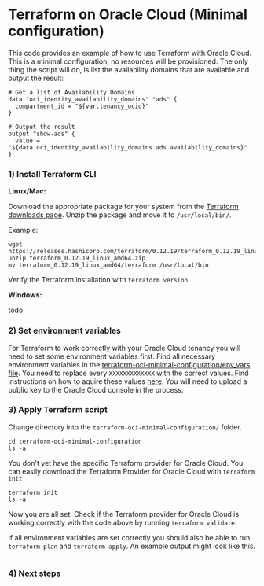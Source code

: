 # Terraform on Oracle Cloud (Minimal configuration)

This code provides an example of how to use Terraform with Oracle Cloud. This is a minimal configuration, no resources will be provisioned. The only thing the script will do, is list the availability domains that are available and output the result:

```
# Get a list of Availability Domains
data "oci_identity_availability_domains" "ads" {
  compartment_id = "${var.tenancy_ocid}"
}

# Output the result
output "show-ads" {
  value = "${data.oci_identity_availability_domains.ads.availability_domains}"
}
```

### 1) Install Terraform CLI

**Linux/Mac:**

Download the appropriate package for your system from the [Terraform downloads page](https://www.terraform.io/downloads.html). Unzip the package and move it to `/usr/local/bin/`. 

Example:

```
wget https://releases.hashicorp.com/terraform/0.12.19/terraform_0.12.19_linux_amd64.zip
unzip terraform_0.12.19_linux_amd64.zip
mv terraform_0.12.19_linux_amd64/terraform /usr/local/bin
```

Verify the Terraform installation with `terraform version`.

**Windows:**

todo

### 2) Set environment variables

For Terraform to work correctly with your Oracle Cloud tenancy you will need to set some environment variables first. Find all necessary environment variables in the [terraform-oci-minimal-configuration/env_vars file](env_vars). You need to replace every `XXXXXXXXXXXXX` with the correct values. Find instructions on how to aquire these values [here](https://docs.cloud.oracle.com/iaas/Content/API/Concepts/apisigningkey.htm#Other). You will need to upload a public key to the Oracle Cloud console in the process.

### 3) Apply Terraform script

Change directory into the `terraform-oci-minimal-configuration/` folder.
```
cd terraform-oci-minimal-configuration
ls -a
```
You don't yet have the specific Terraform provider for Oracle Cloud. You can easily download the Terraform Provider for Oracle Cloud with `terraform init`
```
terraform init
ls -a
```
Now you are all set. Check if the Terraform provider for Oracle Cloud is working correctly with the code above by running `terraform validate`. 

If all environment variables are set correctly you should also be able to run `terraform plan` and `terraform apply`. An example output might look like this.

```

```


### 4) Next steps


